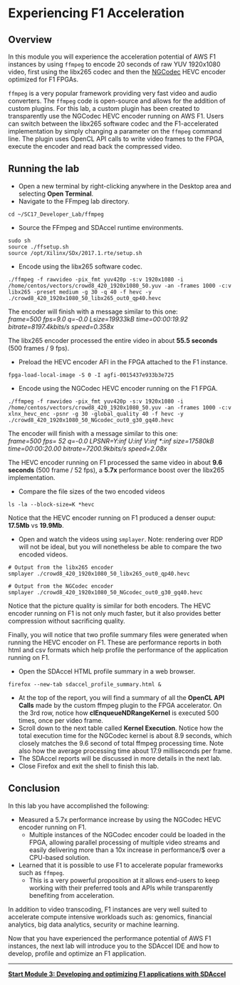 
# Experiencing F1 Acceleration

## Overview

In this module you will experience the acceleration potential of AWS F1 instances by using ```ffmpeg``` to encode 20 seconds of raw YUV 1920x1080 video, first using the libx265 codec and then the [NGCodec](https://ngcodec.com/products-cloud-transcoding/) HEVC encoder optimized for F1 FPGAs.

```ffmpeg``` is a very popular framework providing very fast video and audio converters. The ```ffmpeg``` code is open-source and allows for the addition of custom plugins. For this lab, a custom plugin has been created to transparently use the NGCodec HEVC encoder running on AWS F1. Users can switch between the libx265 software codec and the F1-accelerated implementation by simply changing a parameter on the ```ffmpeg``` command line. The plugin uses OpenCL API calls to write video frames to the FPGA, execute the encoder and read back the compressed video. 

## Running the lab

* Open a new terminal by right-clicking anywhere in the Desktop area and selecting **Open Terminal**.
* Navigate to the FFmpeg lab directory.
```
cd ~/SC17_Developer_Lab/ffmpeg
```

* Source the FFmpeg and SDAccel runtime environments.
```
sudo sh
source ./ffsetup.sh
source /opt/Xilinx/SDx/2017.1.rte/setup.sh
```

* Encode using the libx265 software codec.
```
./ffmpeg -f rawvideo -pix_fmt yuv420p -s:v 1920x1080 -i /home/centos/vectors/crowd8_420_1920x1080_50.yuv -an -frames 1000 -c:v libx265 -preset medium -g 30 -q 40 -f hevc -y ./crowd8_420_1920x1080_50_libx265_out0_qp40.hevc
```

The encoder will finish with a message similar to this one: \
*frame=500 fps=9.0 q=-0.0 Lsize=19933kB time=00:00:19.92 bitrate=8197.4kbits/s speed=0.358x* 

The libx265 encoder processed the entire video in about **55.5 seconds** (500 frames / 9 fps).


* Preload the HEVC encoder AFI in the FPGA attached to the F1 instance. 
```
fpga-load-local-image -S 0 -I agfi-0015437e933b3e725
```

* Encode using the NGCodec HEVC encoder running on the F1 FPGA.
```
./ffmpeg -f rawvideo -pix_fmt yuv420p -s:v 1920x1080 -i /home/centos/vectors/crowd8_420_1920x1080_50.yuv -an -frames 1000 -c:v xlnx_hevc_enc -psnr -g 30 -global_quality 40 -f hevc -y ./crowd8_420_1920x1080_50_NGcodec_out0_g30_gq40.hevc 
```

The encoder will finish with a message similar to this one: \
*frame=500 fps= 52 q=-0.0 LPSNR=Y:inf U:inf V:inf \*:inf size=17580kB time=00:00:20.00 bitrate=7200.9kbits/s speed=2.08x* 

The HEVC encoder running on F1 processed the same video in about **9.6 seconds** (500 frame / 52 fps), a **5.7x** performance boost over the libx265 implementation.

* Compare the file sizes of the two encoded videos
```
ls -la --block-size=K *hevc
```
Notice that the HEVC encoder running on F1 produced a denser ouput: **17.5Mb** vs **19.9Mb**.

* Open and watch the videos using ```smplayer```. Note: rendering over RDP will not be ideal, but you will nonetheless be able to compare the two encoded videos.
```
# Output from the libx265 encoder
smplayer ./crowd8_420_1920x1080_50_libx265_out0_qp40.hevc

# Output from the NGCodec encoder
smplayer ./crowd8_420_1920x1080_50_NGcodec_out0_g30_gq40.hevc 
```
Notice that the picture quality is similar for both encoders. The HEVC encoder running on F1 is not only much faster, but it also provides better compression without sacrificing quality.

Finally, you will notice that two profile summary files were generated when running the HEVC encoder on F1. These are performance reports in both html and csv formats which help profile the performance of the application running on F1.

* Open the SDAccel HTML profile summary in a web browser.
```
firefox --new-tab sdaccel_profile_summary.html &
```
* At the top of the report, you will find a summary of all the **OpenCL API Calls** made by the custom ffmpeg plugin to the FPGA accelerator. On the 3rd row, notice how **clEnqueueNDRangeKernel** is executed 500 times, once per video frame. 
* Scroll down to the next table called **Kernel Execution**. Notice how the total execution time for the NGCodec kernel is about 8.9 seconds, which closely matches the 9.6 second of total ffmpeg processing time. Note also how the average processing time about 17.9 milliseconds per frame.
* The SDAccel reports will be discussed in more details in the next lab.
* Close Firefox and exit the shell to finish this lab.

## Conclusion

In this lab you have accomplished the following:
* Measured a 5.7x performance increase by using the NGCodec HEVC encoder running on F1. 
   - Multiple instances of the NGCodec encoder could be loaded in the FPGA, allowing parallel processing of multiple video streams and easily delivering more than a 10x increase in performance/$ over a CPU-based solution. 
* Learned that it is possible to use F1 to accelerate popular frameworks such as ```ffmpeg```. 
   - This is a very powerful proposition at it allows end-users to keep working with their preferred tools and APIs while transparently benefiting from acceleration.

In addition to video transcoding, F1 instances are very well suited to accelerate compute intensive workloads such as: genomics, financial analytics, big data analytics, security or machine learning.

Now that you have experienced the performance potential of AWS F1 instances, the next lab will introduce you to the SDAccel IDE and how to develop, profile and optimize an F1 application.

---------------------------------------
[**Start Module 3: Developing and optimizing F1 applications with SDAccel**](IDCT_Lab.md)

